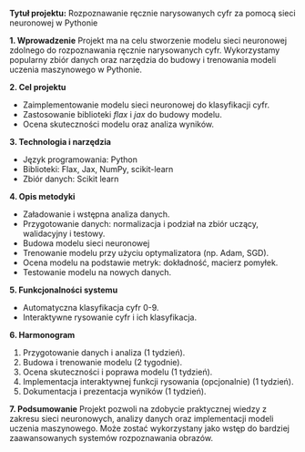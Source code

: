 **Tytuł projektu:** Rozpoznawanie ręcznie narysowanych cyfr za pomocą sieci neuronowej w Pythonie

**1. Wprowadzenie**
Projekt ma na celu stworzenie modelu sieci neuronowej zdolnego do rozpoznawania ręcznie narysowanych cyfr. Wykorzystamy popularny zbiór danych oraz narzędzia do budowy i trenowania modeli uczenia maszynowego w Pythonie.

**2. Cel projektu**
- Zaimplementowanie modelu sieci neuronowej do klasyfikacji cyfr.
- Zastosowanie biblioteki *flax* i *jax* do budowy modelu.
- Ocena skuteczności modelu oraz analiza wyników.

**3. Technologia i narzędzia**
- Język programowania: Python
- Biblioteki: Flax, Jax, NumPy, scikit-learn
- Zbiór danych: Scikit learn

**4. Opis metodyki**
- Załadowanie i wstępna analiza danych.
- Przygotowanie danych: normalizacja i podział na zbiór uczący, walidacyjny i testowy.
- Budowa modelu sieci neuronowej
- Trenowanie modelu przy użyciu optymalizatora (np. Adam, SGD).
- Ocena modelu na podstawie metryk: dokładność, macierz pomyłek.
- Testowanie modelu na nowych danych.

**5. Funkcjonalności systemu**
- Automatyczna klasyfikacja cyfr 0-9.
- Interaktywne rysowanie cyfr i ich klasyfikacja.

**6. Harmonogram**
1. Przygotowanie danych i analiza (1 tydzień).
2. Budowa i trenowanie modelu (2 tygodnie).
3. Ocena skuteczności i poprawa modelu (1 tydzień).
4. Implementacja interaktywnej funkcji rysowania (opcjonalnie) (1 tydzień).
5. Dokumentacja i prezentacja wyników (1 tydzień).

**7. Podsumowanie**
Projekt pozwoli na zdobycie praktycznej wiedzy z zakresu sieci neuronowych, analizy danych oraz implementacji modeli uczenia maszynowego. Może zostać wykorzystany jako wstęp do bardziej zaawansowanych systemów rozpoznawania obrazów.
